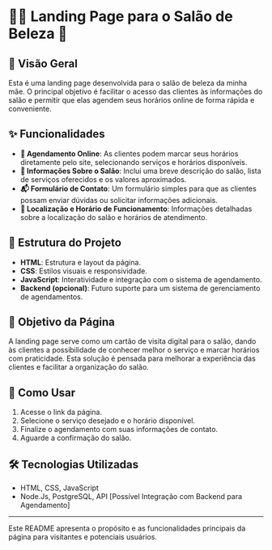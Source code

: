 # 💇‍♀️ Landing Page para o Salão de Beleza 💅

## 🌟 Visão Geral

Esta é uma landing page desenvolvida para o salão de beleza da minha mãe. O principal objetivo é facilitar o acesso das clientes às informações do salão e permitir que elas agendem seus horários online de forma rápida e conveniente.

## ✨ Funcionalidades

- **📅 Agendamento Online**: As clientes podem marcar seus horários diretamente pelo site, selecionando serviços e horários disponíveis.
- **💄 Informações Sobre o Salão**: Inclui uma breve descrição do salão, lista de serviços oferecidos e os valores aproximados.
- **📬 Formulário de Contato**: Um formulário simples para que as clientes possam enviar dúvidas ou solicitar informações adicionais.
- **📍 Localização e Horário de Funcionamento**: Informações detalhadas sobre a localização do salão e horários de atendimento.

## 📂 Estrutura do Projeto

- **HTML**: Estrutura e layout da página.
- **CSS**: Estilos visuais e responsividade.
- **JavaScript**: Interatividade e integração com o sistema de agendamento.
- **Backend (opcional)**: Futuro suporte para um sistema de gerenciamento de agendamentos.

## 🎯 Objetivo da Página

A landing page serve como um cartão de visita digital para o salão, dando às clientes a possibilidade de conhecer melhor o serviço e marcar horários com praticidade. Esta solução é pensada para melhorar a experiência das clientes e facilitar a organização do salão.

## 🚀 Como Usar

1. Acesse o link da página.
2. Selecione o serviço desejado e o horário disponível.
3. Finalize o agendamento com suas informações de contato.
4. Aguarde a confirmação do salão.

## 🛠 Tecnologias Utilizadas

- HTML, CSS, JavaScript
- Node.Js, PostgreSQL, API [Possível Integração com Backend para Agendamento]

---

Este README apresenta o propósito e as funcionalidades principais da página para visitantes e potenciais usuários.
